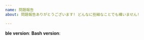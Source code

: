 ```yaml
---
name: 問題報告
about: 問題報告ありがとうございます! どんなに些細なことでも構いません!

---
```


**ble version**: <!-- `ble.sh` をロードした上で `echo $BLE_VERSION` で確認できる値 -->
**Bash version**: <!-- 問題が再現する Bash のバージョン (例: 4.4.12) -->

<!--- 問題についてここに自由に記述して下さって差し支えありません! 不明な点があればまたこちらからお尋ねしますのでご安心下さいませ。もし問題の発生している端末の画面の様子があれば、内容をコピー&ペーストして頂けると分かりやすいかもしれないので御一考頂ければ幸いです。 -->
